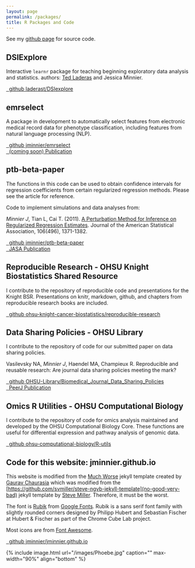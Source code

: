 ```yaml
---
layout: page
permalink: /packages/
title: R Packages and Code
---
```



See my
<i class='fa fa-github-alt'></i> <a href="https://github.com/jminnier">
github page</a> for source code.

## DSIExplore

Interactive `learnr` package for teaching beginning exploratory data analysis and statistics. authors: [Ted Laderas](http://laderast.github.io/) and Jessica Minnier.

<div class="list-group">
  <a class="list-group-item" href="https://github.com/laderast/DSIExplore"><i class="fa fa-github-square fa-fw" aria-hidden="true"></i>&nbsp; github laderast/DSIexplore</a><br>
</div>

## emrselect

A package in development to automatically select features from electronic medical record data
for phenotype classification, including features from natural language processing (NLP).

<div class="list-group">
  <a class="list-group-item" href="https://github.com/jminnier/emrselect"><i class="fa fa-github-square fa-fw" aria-hidden="true"></i>&nbsp; github jminnier/emrselect</a><br>
  <a class="list-group-item" href="#"><i class="fa fa-pencil fa-fw" aria-hidden="true"></i>&nbsp; (coming soon) Publication</a>
</div>

## ptb-beta-paper

The functions in this code can be used to obtain confidence intervals for regression coefficients from certain regularized regression methods. Please see the article for reference.

Code to implement simulations and data analyses from:

*Minnier J*, Tian L, Cai T. (2011). [A Perturbation Method for Inference on Regularized Regression Estimates](https://amstat.tandfonline.com/doi/abs/10.1198/jasa.2011.tm10382).
Journal of the American Statistical Association, 106(496), 1371-1382.

<div class="list-group">
  <a class="list-group-item" href="https://github.com/jminnier/ptb-beta-paper"><i class="fa fa-github-square fa-fw" aria-hidden="true"></i>&nbsp; github jminnier/ptb-beta-paper</a><br>
  <a class="list-group-item" href="https://amstat.tandfonline.com/doi/abs/10.1198/jasa.2011.tm10382"><i class="fa fa-pencil fa-fw" aria-hidden="true"></i>&nbsp; JASA Publication</a>
</div>

## Reproducible Research - OHSU Knight Biostatistics Shared Resource

I contribute to the repository of reproducible code and presentations for the Knight BSR. Presentations on knitr, markdown, github, and chapters from reproducible research
books are included.

<div class="list-group">
  <a class="list-group-item" href="https://github.com/ohsu-knight-cancer-biostatistics/reproducible-research
"><i class="fa fa-github-square fa-fw" aria-hidden="true"></i>&nbsp; github ohsu-knight-cancer-biostatistics/reproducible-research</a><br>
</div>

## Data Sharing Policies - OHSU Library

I contribute to the repository of code for our submitted paper on data sharing policies.

Vasilevsky NA, *Minnier J*, Haendel MA, Champieux R. Reproducible and reusable research: 
Are journal data sharing policies meeting the mark? 

<div class="list-group">
  <a class="list-group-item" href="https://github.com/OHSU-Library/Biomedical_Journal_Data_Sharing_Policies
"><i class="fa fa-github-square fa-fw" aria-hidden="true"></i>&nbsp; github OHSU-Library/Biomedical_Journal_Data_Sharing_Policies</a><br>
  <a class="list-group-item" href="https://peerj.com/articles/3208/"><i class="fa fa-pencil fa-fw" aria-hidden="true"></i>&nbsp; PeerJ Publication</a>
</div>

## Omics R Utilities - OHSU Computational Biology

I contribute to the repository of code for omics analysis maintained and developed by the OHSU Computational Biology Core.
These functions are useful for differential expression and pathway analysis of genomic data.

<div class="list-group">
  <a class="list-group-item" href="https://github.com/ohsu-computational-biology/R-utils
"><i class="fa fa-github-square fa-fw" aria-hidden="true"></i>&nbsp; github ohsu-computational-biology/R-utils</a><br>
</div>


## Code for this website: jminnier.github.io

This website is modified from the [Much Worse](https://github.com/gchauras/much-worse-jekyll-theme) jekyll template
created by [Gaurav Chaurasia](http://people.csail.mit.edu/gchauras/) which was modified from the 
[https://github.com/svmiller/steve-ngvb-jekyll-template](no-good-very-bad) jekyll template by [Steve Miller](http://svmiller.com).
Therefore, it must be the worst.

The font is [Rubik](https://fonts.google.com/specimen/Rubik) from [Google Fonts](https://fonts.google.com). Rubik is a sans serif font
 family with slightly rounded corners designed by Philipp Hubert and Sebastian Fischer at Hubert & Fischer as part of the Chrome Cube Lab project.

Most icons are from [Font Awesome](http://fontawesome.io). <i class="fa fa-rocket" aria-hidden="true"></i> <i class="fa fa-area-chart" aria-hidden="true"></i> <i class="fa fa-github-alt" aria-hidden="true"></i>
<i class="fa fa-hand-lizard-o" aria-hidden="true"></i> <i class="fa fa-leaf" aria-hidden="true"></i>

<div class="list-group">
  <a class="list-group-item" href="https://github.com/jminnier/jminnier.github.io"><i class="fa fa-github-square fa-fw" aria-hidden="true"></i>&nbsp; github jminnier/jminnier.github.io</a><br>
</div>


{% include image.html url="/images/Phoebe.jpg" caption="" max-width="90%" align="bottom" %} 

